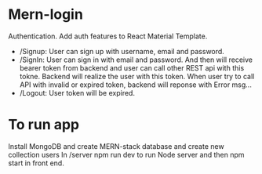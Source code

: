 # Mern-login
Authentication.
Add auth features to React Material Template.
- /Signup: User can sign up with username, email and password.
- /SignIn: User can sign in with email and password. And then will receive bearer token from backend and user can call other REST api with this tokne. Backend will realize the user with this token. When user try to call API with invalid or expired token, backend will reponse with Error msg...
- /Logout: User token will be expired.
# To run app
Install MongoDB and create MERN-stack database and create new collection users
In /server npm run dev to run Node server and then npm start in front end.
